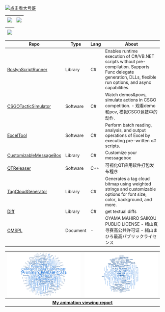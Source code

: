 <a href="https://www.namanime.com/upload/2020/0722/1.jpg"><img align="center" src="https://i0.hdslb.com/bfs/space/495f0c82b2141fa4ba781b5ce88b13050b27ede0.png" title="点击看大亏哥"/></a>

|<a href="https://github.com/anuraghazra/github-readme-stats"><img align="center" src="https://github-readme-stats.vercel.app/api?username=ZjzMisaka&show_icons=true&theme=default&locale=en&include_all_commits=true&hide_border=true&custom_title=GitHub%20Stats"/></a>|<a href="https://github.com/anuraghazra/github-readme-stats"><img align="center" src="https://github-readme-stats.vercel.app/api/top-langs/?username=ZjzMisaka&show_icons=true&theme=default&layout=compact&locale=en&include_all_commits=true&hide_border=true"/></a>|
| ------------- | ------------- |

|<a href="https://github.com/ryo-ma/github-profile-trophy"><img align="center" src="https://github-profile-trophy.vercel.app/?username=ZjzMisaka&column=-1&margin-w=15&margin-h=15&no-frame=true"/></a>|
| ------------- |

|Repo|Type|Lang|About|
|----|----|----|----|
|[RoslynScriptRunner](https://github.com/ZjzMisaka/RoslynScriptRunner)|Library|C#|Enables runtime execution of C#/VB.NET scripts without pre-compilation. Supports Func delegate generation, DLLs, flexible run options, and async capabilities.|
|[CSGOTacticSimulator](https://github.com/ZjzMisaka/CSGOTacticSimulator)|Software|C#|Watch demos&povs, simulate actions in CSGO competition. - 观看demo和pov, 模拟CSGO竞技中的动作.|
|[ExcelTool](https://github.com/ZjzMisaka/ExcelTool)|Software|C#|Perform batch reading, analysis, and output operations of Excel by executing pre-written c# scripts.|
|[CustomizableMessageBox](https://github.com/ZjzMisaka/CustomizableMessageBox)|Library|C#|Customize your messagebox|
|[QTReleaser](https://github.com/ZjzMisaka/QTReleaser)|Software|C++|可视化QT应用软件打包发布程序|
|[TagCloudGenerator](https://github.com/ZjzMisaka/TagCloudGenerator)|Library|C#|Generates a tag cloud bitmap using weighted strings and customizable options for font size, color, background, and more.|
|[Diff](https://github.com/ZjzMisaka/Diff)|Library|C#|get textual diffs|
|[OMSPL](https://github.com/ZjzMisaka/OMSPL)|Document|-|OYAMA MAHIRO SAIKOU PUBLIC LICENSE - 绪山真寻赛高公共许可证 - 緒山まひろ最高パブリックライセンス|

<table>
  <tr>
    <td><a href="https://github.com/ZjzMisaka/AnimeReport"><img width=1000 align="center" src="https://github.com/ZjzMisaka/AnimeReport/blob/main/tags.bmp" title="AnimeReport: Tags, generated by TagCloudGenerator"/></a></td>
    <td><a href="https://github.com/ZjzMisaka/AnimeReport"><img width=1000 align="center" src="https://github.com/ZjzMisaka/AnimeReport/blob/main/companies.bmp" title="AnimeReport: Companies, generated by TagCloudGenerator"/></a></td>
  </tr>
  <tr>
    <th colspan="2"><a href="https://github.com/ZjzMisaka/AnimeReport">My animation viewing report</a></th>
  </tr>
</table>
